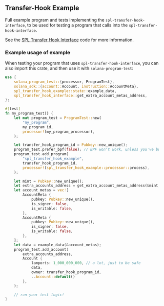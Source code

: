 ## Transfer-Hook Example

Full example program and tests implementing the `spl-transfer-hook-interface`,
to be used for testing a program that calls into the `spl-transfer-hook-interface`.

See the
[SPL Transfer Hook Interface](https://github.com/solana-program/transfer-hook/tree/main/interface)
code for more information.

### Example usage of example

When testing your program that uses `spl-transfer-hook-interface`, you can also
import this crate, and then use it with `solana-program-test`:

```rust
use {
    solana_program_test::{processor, ProgramTest},
    solana_sdk::{account::Account, instruction::AccountMeta},
    spl_transfer_hook_example::state::example_data,
    spl_transfer_hook_interface::get_extra_account_metas_address,
};

#[test]
fn my_program_test() {
    let mut program_test = ProgramTest::new(
        "my_program",
        my_program_id,
        processor!(my_program_processor),
    );

    let transfer_hook_program_id = Pubkey::new_unique();
    program_test.prefer_bpf(false); // BPF won't work, unless you've built this from scratch!
    program_test.add_program(
        "spl_transfer_hook_example",
        transfer_hook_program_id,
        processor!(spl_transfer_hook_example::processor::process),
    );

    let mint = Pubkey::new_unique();
    let extra_accounts_address = get_extra_account_metas_address(&mint, &transfer_hook_program_id);
    let account_metas = vec![
        AccountMeta {
            pubkey: Pubkey::new_unique(),
            is_signer: false,
            is_writable: false,
        },
        AccountMeta {
            pubkey: Pubkey::new_unique(),
            is_signer: false,
            is_writable: false,
        },
    ];
    let data = example_data(&account_metas);
    program_test.add_account(
        extra_accounts_address,
        Account {
            lamports: 1_000_000_000, // a lot, just to be safe
            data,
            owner: transfer_hook_program_id,
            ..Account::default()
        },
    );

    // run your test logic!
}
```
